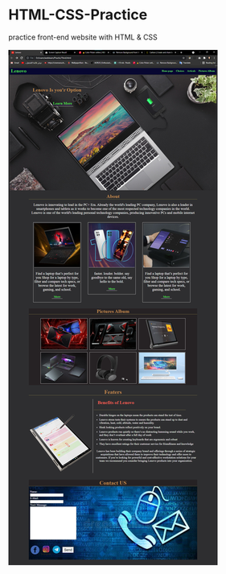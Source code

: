 # HTML-CSS-Practice
practice front-end website with HTML &amp; CSS 
<br />
<br />
![alt text](https://github.com/hassan12ammar/HTML-CSS-pracice/blob/main/screencapture-weblearn-Practis-HTML.png)
